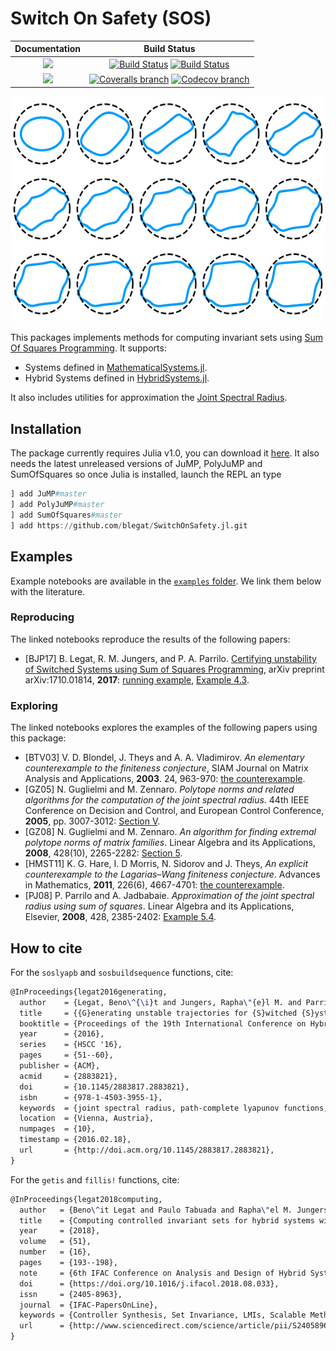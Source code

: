# Switch On Safety (SOS)

| **Documentation** | **Build Status** |
|:-----------------:|:----------------:|
| [![][docs-stable-img]][docs-stable-url] | [![Build Status][build-img]][build-url] [![Build Status][winbuild-img]][winbuild-url] |
| [![][docs-latest-img]][docs-latest-url] | [![Coveralls branch][coveralls-img]][coveralls-url] [![Codecov branch][codecov-img]][codecov-url] |

[<img src="examples/FinConjCounterEx.png" height="360">](https://github.com/blegat/SwitchOnSafety.jl/blob/master/examples/Finiteness_conjecture_counterexample.ipynb)

This packages implements methods for computing invariant sets using [Sum Of Squares Programming](https://github.com/JuliaOpt/SumOfSquares.jl).
It supports:
* Systems defined in [MathematicalSystems.jl](https://github.com/JuliaReach/MathematicalSystems.jl).
* Hybrid Systems defined in [HybridSystems.jl](https://github.com/blegat/HybridSystems.jl).

It also includes utilities for approximation the [Joint Spectral Radius](https://link.springer.com/book/10.1007%2F978-3-540-95980-9).

## Installation

The package currently requires Julia v1.0, you can download it [here](https://julialang.org/downloads/).
It also needs the latest unreleased versions of JuMP, PolyJuMP and SumOfSquares so once Julia is installed,
launch the REPL an type
```julia
] add JuMP#master
] add PolyJuMP#master
] add SumOfSquares#master
] add https://github.com/blegat/SwitchOnSafety.jl.git
```

## Examples

Example notebooks are available in the [`examples` folder](https://github.com/blegat/SwitchOnSafety.jl/tree/master/examples).
We link them below with the literature.

### Reproducing

The linked notebooks reproduce the results of the following papers:

* [BJP17] B. Legat, R. M. Jungers, and P. A. Parrilo.
[Certifying unstability of Switched Systems using Sum of Squares Programming](https://arxiv.org/abs/1710.01814),
arXiv preprint arXiv:1710.01814, **2017**:
[running example](https://github.com/blegat/SwitchOnSafety.jl/blob/master/examples/LPJ17.ipynb),
[Example 4.3](http://localhost:8888/notebooks/LPJ17e43.ipynb).

### Exploring

The linked notebooks explores the examples of the following papers using this
package:

* [BTV03] V. D. Blondel, J. Theys and A. A. Vladimirov.
*An elementary counterexample to the finiteness conjecture*,
SIAM Journal on Matrix Analysis and Applications, **2003**. 24, 963-970:
[the counterexample](https://github.com/blegat/SwitchOnSafety.jl/blob/master/examples/Finiteness_conjecture_counterexample.ipynb).
* [GZ05] N. Guglielmi and M. Zennaro.
*Polytope norms and related algorithms for the computation of the joint spectral radius*.
44th IEEE Conference on Decision and Control, and European Control Conference, **2005**, pp. 3007-3012:
[Section V](https://github.com/blegat/SwitchOnSafety.jl/blob/master/examples/Finiteness_conjecture_counterexample.ipynb).
* [GZ08] N. Guglielmi and M. Zennaro.
*An algorithm for finding extremal polytope norms of matrix families*.
Linear Algebra and its Applications, **2008**, 428(10), 2265-2282:
[Section 5](https://github.com/blegat/SwitchOnSafety.jl/blob/master/examples/Finiteness_conjecture_counterexample.ipynb).
* [HMST11] K. G. Hare, I. D Morris, N. Sidorov and J. Theys,
*An explicit counterexample to the Lagarias–Wang finiteness conjecture*.
Advances in Mathematics, **2011**, 226(6), 4667-4701:
[the counterexample](https://github.com/blegat/SwitchOnSafety.jl/blob/master/examples/Finiteness_conjecture_counterexample.ipynb).
* [PJ08] P. Parrilo and A. Jadbabaie.
*Approximation of the joint spectral radius using sum of squares*.
Linear Algebra and its Applications, Elsevier, **2008**, 428, 2385-2402:
[Example 5.4](https://github.com/blegat/SwitchOnSafety.jl/blob/master/examples/PJ08e54.ipynb).

## How to cite

For the `soslyapb` and `sosbuildsequence` functions, cite:
```latex
@InProceedings{legat2016generating,
  author    = {Legat, Beno\^{\i}t and Jungers, Rapha\"{e}l M. and Parrilo, Pablo A.},
  title     = {{G}enerating unstable trajectories for {S}witched {S}ystems via {D}ual {S}um-{O}f-{S}quares techniques},
  booktitle = {Proceedings of the 19th International Conference on Hybrid Systems: Computation and Control},
  year      = {2016},
  series    = {HSCC '16},
  pages     = {51--60},
  publisher = {ACM},
  acmid     = {2883821},
  doi       = {10.1145/2883817.2883821},
  isbn      = {978-1-4503-3955-1},
  keywords  = {joint spectral radius, path-complete lyapunov functions, sum of squares programming, switched systems},
  location  = {Vienna, Austria},
  numpages  = {10},
  timestamp = {2016.02.18},
  url       = {http://doi.acm.org/10.1145/2883817.2883821},
}
```

For the `getis` and `fillis!` functions, cite:
```latex
@InProceedings{legat2018computing,
  author   = {Beno\^it Legat and Paulo Tabuada and Rapha\"el M. Jungers},
  title    = {Computing controlled invariant sets for hybrid systems with applications to model-predictive control},
  year     = {2018},
  volume   = {51},
  number   = {16},
  pages    = {193--198},
  note     = {6th IFAC Conference on Analysis and Design of Hybrid Systems ADHS 2018},
  doi      = {https://doi.org/10.1016/j.ifacol.2018.08.033},
  issn     = {2405-8963},
  journal  = {IFAC-PapersOnLine},
  keywords = {Controller Synthesis, Set Invariance, LMIs, Scalable Methods},
  url      = {http://www.sciencedirect.com/science/article/pii/S2405896318311480},
}
```

[docs-stable-img]: https://img.shields.io/badge/docs-stable-blue.svg
[docs-latest-img]: https://img.shields.io/badge/docs-latest-blue.svg
[docs-stable-url]: https://blegat.github.io/SwitchOnSafety.jl/stable
[docs-latest-url]: https://blegat.github.io/SwitchOnSafety.jl/latest

[build-img]: https://travis-ci.org/blegat/SwitchOnSafety.jl.svg?branch=master
[build-url]: https://travis-ci.org/blegat/SwitchOnSafety.jl
[winbuild-img]: https://ci.appveyor.com/api/projects/status/afm00qxhh89f8drm/branch/master?svg=true
[winbuild-url]: https://ci.appveyor.com/project/blegat/switchedsystems-jl/branch/master
[coveralls-img]: https://coveralls.io/repos/blegat/SwitchOnSafety.jl/badge.svg?branch=master&service=github
[coveralls-url]: https://coveralls.io/github/blegat/SwitchOnSafety.jl?branch=master
[codecov-img]: http://codecov.io/github/blegat/SwitchOnSafety.jl/coverage.svg?branch=master
[codecov-url]: http://codecov.io/github/blegat/SwitchOnSafety.jl?branch=master
